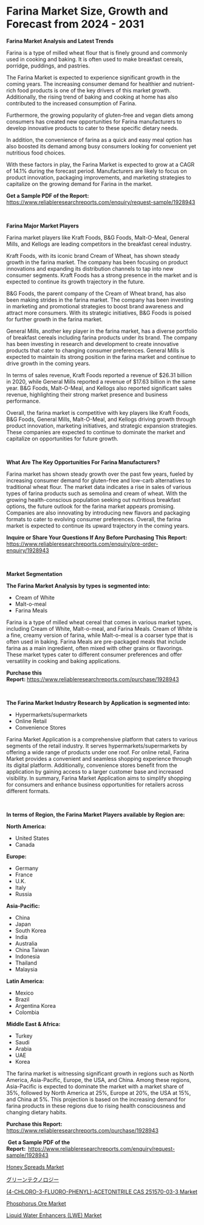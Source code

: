 <p><h1>Farina Market Size, Growth and Forecast from 2024 - 2031</h1></p><p><strong>Farina Market Analysis and Latest Trends</strong></p>
<p><p>Farina is a type of milled wheat flour that is finely ground and commonly used in cooking and baking. It is often used to make breakfast cereals, porridge, puddings, and pastries.</p><p>The Farina Market is expected to experience significant growth in the coming years. The increasing consumer demand for healthier and nutrient-rich food products is one of the key drivers of this market growth. Additionally, the rising trend of baking and cooking at home has also contributed to the increased consumption of Farina.</p><p>Furthermore, the growing popularity of gluten-free and vegan diets among consumers has created new opportunities for Farina manufacturers to develop innovative products to cater to these specific dietary needs.</p><p>In addition, the convenience of farina as a quick and easy meal option has also boosted its demand among busy consumers looking for convenient yet nutritious food choices.</p><p>With these factors in play, the Farina Market is expected to grow at a CAGR of 14.1% during the forecast period. Manufacturers are likely to focus on product innovation, packaging improvements, and marketing strategies to capitalize on the growing demand for Farina in the market.</p></p>
<p><strong>Get a Sample PDF of the Report:&nbsp;</strong> <a href="https://www.reliableresearchreports.com/enquiry/request-sample/1928943">https://www.reliableresearchreports.com/enquiry/request-sample/1928943</a></p>
<p>&nbsp;</p>
<p><strong>Farina Major Market Players</strong></p>
<p><p>Farina market players like Kraft Foods, B&G Foods, Malt-O-Meal, General Mills, and Kellogs are leading competitors in the breakfast cereal industry.</p><p>Kraft Foods, with its iconic brand Cream of Wheat, has shown steady growth in the farina market. The company has been focusing on product innovations and expanding its distribution channels to tap into new consumer segments. Kraft Foods has a strong presence in the market and is expected to continue its growth trajectory in the future.</p><p>B&G Foods, the parent company of the Cream of Wheat brand, has also been making strides in the farina market. The company has been investing in marketing and promotional strategies to boost brand awareness and attract more consumers. With its strategic initiatives, B&G Foods is poised for further growth in the farina market.</p><p>General Mills, another key player in the farina market, has a diverse portfolio of breakfast cereals including farina products under its brand. The company has been investing in research and development to create innovative products that cater to changing consumer preferences. General Mills is expected to maintain its strong position in the farina market and continue to drive growth in the coming years.</p><p>In terms of sales revenue, Kraft Foods reported a revenue of $26.31 billion in 2020, while General Mills reported a revenue of $17.63 billion in the same year. B&G Foods, Malt-O-Meal, and Kellogs also reported significant sales revenue, highlighting their strong market presence and business performance.</p><p>Overall, the farina market is competitive with key players like Kraft Foods, B&G Foods, General Mills, Malt-O-Meal, and Kellogs driving growth through product innovation, marketing initiatives, and strategic expansion strategies. These companies are expected to continue to dominate the market and capitalize on opportunities for future growth.</p></p>
<p>&nbsp;</p>
<p><strong>What Are The Key Opportunities For Farina Manufacturers?</strong></p>
<p><p>Farina market has shown steady growth over the past few years, fueled by increasing consumer demand for gluten-free and low-carb alternatives to traditional wheat flour. The market data indicates a rise in sales of various types of farina products such as semolina and cream of wheat. With the growing health-conscious population seeking out nutritious breakfast options, the future outlook for the farina market appears promising. Companies are also innovating by introducing new flavors and packaging formats to cater to evolving consumer preferences. Overall, the farina market is expected to continue its upward trajectory in the coming years.</p></p>
<p><strong>Inquire or Share Your Questions If Any Before Purchasing This Report:</strong> <a href="https://www.reliableresearchreports.com/enquiry/pre-order-enquiry/1928943">https://www.reliableresearchreports.com/enquiry/pre-order-enquiry/1928943</a></p>
<p>&nbsp;</p>
<p><strong>Market Segmentation</strong></p>
<p><strong>The Farina Market Analysis by types is segmented into:</strong></p>
<p><ul><li>Cream of White</li><li>Malt-o-meal</li><li>Farina Meals</li></ul></p>
<p><p>Farina is a type of milled wheat cereal that comes in various market types, including Cream of White, Malt-o-meal, and Farina Meals. Cream of White is a fine, creamy version of farina, while Malt-o-meal is a coarser type that is often used in baking. Farina Meals are pre-packaged meals that include farina as a main ingredient, often mixed with other grains or flavorings. These market types cater to different consumer preferences and offer versatility in cooking and baking applications.</p></p>
<p><strong>Purchase this Report:&nbsp;</strong><a href="https://www.reliableresearchreports.com/purchase/1928943">https://www.reliableresearchreports.com/purchase/1928943</a></p>
<p>&nbsp;</p>
<p><strong>The Farina Market Industry Research by Application is segmented into:</strong></p>
<p><ul><li>Hypermarkets/supermarkets</li><li>Online Retail</li><li>Convenience Stores</li></ul></p>
<p><p>Farina Market Application is a comprehensive platform that caters to various segments of the retail industry. It serves hypermarkets/supermarkets by offering a wide range of products under one roof. For online retail, Farina Market provides a convenient and seamless shopping experience through its digital platform. Additionally, convenience stores benefit from the application by gaining access to a larger customer base and increased visibility. In summary, Farina Market Application aims to simplify shopping for consumers and enhance business opportunities for retailers across different formats.</p></p>
<p>&nbsp;</p>
<p><strong>In terms of Region, the Farina Market Players available by Region are:</strong></p>
<p>
    <p> <strong> North America: </strong>
        <ul>
            <li>United States</li>
            <li>Canada</li>
        </ul>
        </p> 
    <p> <strong> Europe: </strong>
        <ul>
            <li>Germany</li>
            <li>France</li>
            <li>U.K.</li>
            <li>Italy</li>
            <li>Russia</li>
        </ul>
        </p> 
    <p> <strong> Asia-Pacific: </strong>
        <ul>
            <li>China</li>
            <li>Japan</li>
            <li>South Korea</li>
            <li>India</li>
            <li>Australia</li>
            <li>China Taiwan</li>
            <li>Indonesia</li>
            <li>Thailand</li>
            <li>Malaysia</li>
        </ul>
        </p> 
    <p> <strong> Latin America: </strong>
        <ul>
            <li>Mexico</li>
            <li>Brazil</li>
            <li>Argentina Korea</li>
            <li>Colombia</li>
        </ul>
        </p> 
    <p> <strong> Middle East & Africa: </strong>
        <ul>
            <li>Turkey</li>
            <li>Saudi</li>
            <li>Arabia</li>
            <li>UAE</li>
            <li>Korea</li>
        </ul>
    </p>
    </p>
<p><p>The farina market is witnessing significant growth in regions such as North America, Asia-Pacific, Europe, the USA, and China. Among these regions, Asia-Pacific is expected to dominate the market with a market share of 35%, followed by North America at 25%, Europe at 20%, the USA at 15%, and China at 5%. This projection is based on the increasing demand for farina products in these regions due to rising health consciousness and changing dietary habits.</p></p>
<p><strong>Purchase this Report: </strong><a href="https://www.reliableresearchreports.com/purchase/1928943">https://www.reliableresearchreports.com/purchase/1928943</a></p>
<p>&nbsp;<strong>Get a Sample PDF of the Report:&nbsp;&nbsp;</strong><a href="https://www.reliableresearchreports.com/enquiry/request-sample/1928943">https://www.reliableresearchreports.com/enquiry/request-sample/1928943</a></p>
<p><strong></strong></p>
<p><p><a href="https://github.com/biheemgalvinlouises6hokrh3h/Market-Research-Report-List-1/blob/main/honey-spreads-market.md">Honey Spreads Market</a></p><p><a href="https://github.com/ihabdkwlxs948/Market-Research-Report-List-1/blob/main/3611879185109.md">グリーンテクノロジー</a></p><p><a href="https://picayune-night-cbd.notion.site/4-CHLORO-3-FLUORO-PHENYL-ACETONITRILE-CAS-251570-03-3-Market-Offers-Provide-Insightful-Data-for-the-58af301d04154e3eb2e11e4392d25ebd">(4-CHLORO-3-FLUORO-PHENYL)-ACETONITRILE CAS 251570-03-3 Market</a></p><p><a href="https://view.publitas.com/reportprime-1/phosphorus-ore-market-with-the-goal-of-estimating-the-market-size-and-future-growth-potential-of-various-market-segments-based-on-component-applications-end-user-and-region/">Phosphorus Ore Market</a></p><p><a href="https://github.com/guneycigdem35/Market-Research-Report-List-2/blob/main/liquid-water-enhancers-lwe-market.md">Liquid Water Enhancers (LWE) Market</a></p></p>